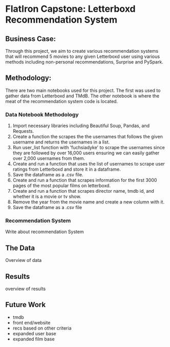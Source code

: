 # FlatIron Capstone: Letterboxd Recommendation System

## Business Case:
Through this project, we aim to create various recommendation systems that will recommend 5 movies to any given Letterboxd user using various methods including non-personal recommendations, Surprise and PySpark. 


## Methodology:
There are two main notebooks used for this project. The first was used to gather data from Letterboxd and TMdB. The other notebook is where the meat of the recommendation system code is located. 


### Data Notebook Methodology
1. Import necessary libraries including Beautiful Soup, Pandas, and Requests.
2. Create a function the scrapes the the usernames that follows the given username and returns the usernames in a list.
3. Run user_list function with 'fuchsiadyke' to scrape the usernames since they are followed by over 16,000 users ensuring we can easily gather over 2,000 usernames from them.
4. Create and run a function that uses the list of usernames to scrape user ratings from Letterboxd and store it in a dataframe.
5. Save the dataframe as a .csv file.
6. Create and run a function that scrapes information for the first 3000 pages of the most popular films on letterboxd. 
7. Create and run a function that scrapes director name, tmdb id, and whether it is a movie or tv show.
8. Remove the year from the movie name and create a new column with it.
9. Save the dataframe as a .csv file


### Recommendation System
Write about recommendation System

## The Data
Overview of data

## Results
overview of results

## Future Work
- tmdb
- front end/website
- recs based on other criteria
- expanded user base
- expanded film base

